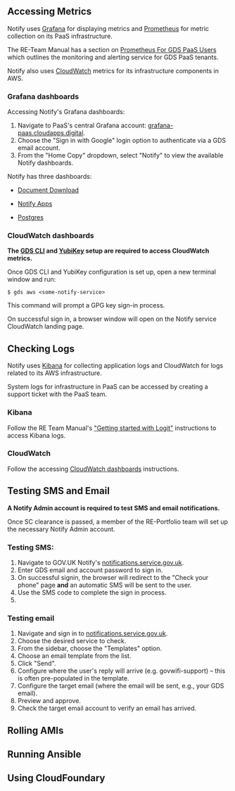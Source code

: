 ## Accessing Metrics

Notify uses [Grafana](https://grafana.com/) for displaying metrics  and [Prometheus](https://prometheus.io/) for metric collection on its PaaS infrastructure. 

The RE-Team Manual has a section on [Prometheus For GDS PaaS Users](https://re-team-manual.cloudapps.digital/prometheus-for-gds-paas-users.html#content) which outlines the monitoring and alerting service for GDS PaaS tenants.

Notify also uses [CloudWatch](https://docs.aws.amazon.com/AmazonCloudWatch/latest/monitoring/WhatIsCloudWatch.html) metrics for its infrastructure components in AWS.

### Grafana dashboards

Accessing Notify's Grafana dashboards:

1. Navigate to PaaS's central Grafana account: [grafana-paas.cloudapps.digital](https://grafana-paas.cloudapps.digital).
2. Choose the "Sign in with Google" login option to authenticate via a GDS email account.
3. From the "Home Copy" dropdown, select "Notify" to view the available Notify dashboards.

Notify has three dashboards: 

- [Document Download](https://grafana-paas.cloudapps.digital/d/FwXIHjiiz)

- [Notify Apps](https://grafana-paas.cloudapps.digital/d/aCYK0WDik)

- [Postgres](https://grafana-paas.cloudapps.digital/d/SYlv1gAmz)


### CloudWatch dashboards

**The [GDS CLI](https://github.com/alphagov/gds-cli) and [YubiKey](https://re-team-manual.cloudapps.digital/yubikeys.html#yubikeys) setup are required to access CloudWatch metrics.** 

Once GDS CLI and YubiKey configuration is set up, open a new terminal window and run:

```
$ gds aws <some-notify-service>
```

This command will prompt a GPG key sign-in process.

On successful sign in, a browser window will open on the Notify service CloudWatch landing page.

## Checking Logs

Notify uses [Kibana](https://www.elastic.co/products/kibana) for collecting application logs and CloudWatch for logs related to its AWS infrastructure.

System logs for infrastructure in PaaS can be accessed by creating a support ticket with the PaaS team.

### Kibana

Follow the RE Team Manual's ["Getting started with Logit"](https://reliability-engineering.cloudapps.digital/logging.html#content) instructions to access Kibana logs.

### CloudWatch

Follow the accessing [CloudWatch dashboards](#cloudwatch-dashboards) instructions.

## Testing SMS and Email

**A Notify Admin account is required to test SMS and email notifications.**

Once SC clearance is passed, a member of the RE-Portfolio team will set up the necessary Notify Admin account. 

### Testing SMS:

1. Navigate to GOV.UK Notify's [notifications.service.gov.uk](https://www.notifications.service.gov.uk/sign-in).
2. Enter GDS email and account password to sign in.
3. On successful signin, the browser will redirect to the "Check your phone" page **and** an automatic SMS will be sent to the user.
4. Use the SMS code to complete the sign in process.
5. 

### Testing email

1. Navigate and sign in to [notifications.service.gov.uk](https://www.notifications.service.gov.uk/sign-in).
2. Choose the desired service to check.
3. From the sidebar, choose the "Templates" option.
4. Choose an email template from the list.
5. Click "Send".
6. Configure where the user's reply will arrive (e.g. govwifi-support) – this is often pre-populated in the template.
7. Configure the target email (where the email will be sent, e.g., your GDS email).
8. Preview and approve.
9. Check the target email account to verify an email has arrived.

## Rolling AMIs

## Running Ansible

## Using CloudFoundary
